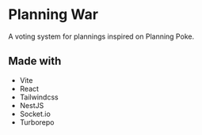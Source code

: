 # Planning War

A voting system for plannings inspired on Planning Poke.

## Made with

- Vite
- React
- Tailwindcss
- NestJS
- Socket.io
- Turborepo
